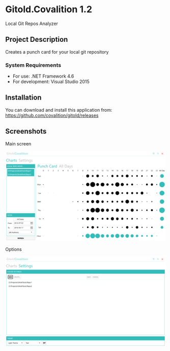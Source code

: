 # Gitold.Covalition 1.2 #
Local Git Repos Analyzer

## Project Description ##

Creates a punch card for your local git repository

### System Requirements ###

* For use: .NET Framework 4.6
* For development: Visual Studio 2015

## Installation ##

You can download and install this application from: https://github.com/covalition/gitold/releases

## Screenshots ##

Main screen

![Screen](doc/img/screen.png)

Options

![Screen](doc/img/screen2.png)
